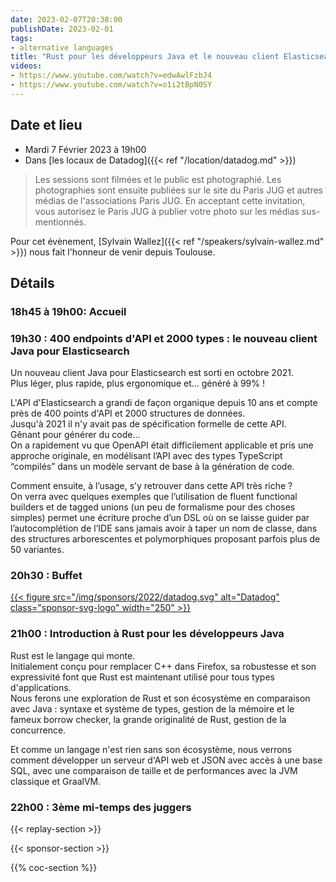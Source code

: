 ```yaml
---
date: 2023-02-07T20:38:00
publishDate: 2023-02-01
tags:
- alternative languages
title: "Rust pour les développeurs Java et le nouveau client Elasticsearch"
videos:
- https://www.youtube.com/watch?v=edwAwlFzbJ4
- https://www.youtube.com/watch?v=o1i2tBpN0SY
---
```

## Date et lieu

* Mardi 7 Février 2023 à 19h00
* Dans [les locaux de Datadog]({{< ref "/location/datadog.md" >}})

> Les sessions sont filmées et le public est photographié. Les photographies sont ensuite publiées sur le site du Paris JUG et autres médias de l'associations Paris JUG. En acceptant cette invitation, vous autorisez le Paris JUG à publier votre photo sur les médias sus-mentionnés.

Pour cet évènement, [Sylvain Wallez]({{< ref "/speakers/sylvain-wallez.md" >}}) nous fait l'honneur de venir depuis Toulouse.

## Détails

### 18h45 à 19h00: Accueil

### 19h30 : 400 endpoints d'API et 2000 types : le nouveau client Java pour Elasticsearch

Un nouveau client Java pour Elasticsearch est sorti en octobre 2021.  
Plus léger, plus rapide, plus ergonomique et… généré à 99% !

L'API d'Elasticsearch a grandi de façon organique depuis 10 ans et compte près de 400 points d'API et 2000 structures de données.  
Jusqu'à 2021 il n'y avait pas de spécification formelle de cette API.  
Gênant pour générer du code…  
On a rapidement vu que OpenAPI était difficilement applicable et pris une approche originale, en modélisant l’API avec des types TypeScript “compilés” dans un modèle servant de base à la génération de code.

Comment ensuite, à l’usage, s’y retrouver dans cette API très riche ?  
On verra avec quelques exemples que l’utilisation de fluent functional builders et de tagged unions (un peu de formalisme pour des choses simples) permet une écriture proche d’un DSL où on se laisse guider par l’autocomplétion de l’IDE sans jamais avoir à taper un nom de classe, dans des structures arborescentes et polymorphiques proposant parfois plus de 50 variantes.

### 20h30 : Buffet

[{{< figure src="/img/sponsors/2022/datadog.svg" alt="Datadog" class="sponsor-svg-logo" width="250" >}}](https://www.datadoghq.com/)

### 21h00 : Introduction à Rust pour les développeurs Java

Rust est le langage qui monte.  
Initialement conçu pour remplacer C++ dans Firefox, sa robustesse et son expressivité font que Rust est maintenant utilisé pour tous types d'applications.  
Nous ferons une exploration de Rust et son écosystème en comparaison avec Java : syntaxe et système de types, gestion de la mémoire et le fameux borrow checker, la grande originalité de Rust, gestion de la concurrence.

Et comme un langage n'est rien sans son écosystème, nous verrons comment développer un serveur d'API web et JSON avec accès à une base SQL, avec une comparaison de taille et de performances avec la JVM classique et GraalVM.

### 22h00 : 3ème mi-temps des juggers
 
{{< replay-section >}}

{{< sponsor-section >}}

{{% coc-section %}}
